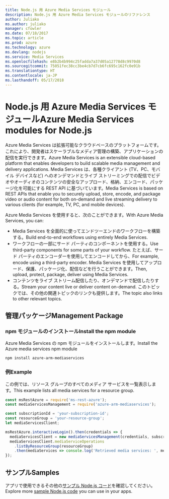 ```yaml
---
title: Node.js 用 Azure Media Services モジュール
description: Node.js 用 Azure Media Services モジュールのリファレンス
author: Juliako
ms.author: juliako
manager: cfowler
ms.date: 07/18/2017
ms.topic: article
ms.prod: azure
ms.technology: azure
ms.devlang: nodejs
ms.service: Media Services
ms.openlocfilehash: e8b2b4b994c25fadda7a37d05a12778d8c9970d8
ms.sourcegitcommit: 75051fec38cc3be4cb7d7cb6fc695c162fc0e91b
ms.translationtype: HT
ms.contentlocale: ja-JP
ms.lasthandoff: 05/17/2018
---
```

# <a name="azure-media-services-modules-for-nodejs"></a><span data-ttu-id="57628-103">Node.js 用 Azure Media Services モジュール</span><span class="sxs-lookup"><span data-stu-id="57628-103">Azure Media Services modules for Node.js</span></span>

<span data-ttu-id="57628-104">Azure Media Services は拡張可能なクラウドベースのプラットフォームです。これにより、開発者はスケーラブルなメディア管理の構築、アプリケーションの配信を実行できます。</span><span class="sxs-lookup"><span data-stu-id="57628-104">Azure Media Services is an extensible cloud-based platform that enables developers to build scalable media management and delivery applications.</span></span> <span data-ttu-id="57628-105">Media Services は、各種クライアント (TV、PC、モバイル デバイスなど) へのオンデマンドとライブ ストリーミングでの配信でビデオやオーディオのコンテンツの安全なアップロード、格納、エンコード、パッケージ化を可能にする REST API に基づいています。</span><span class="sxs-lookup"><span data-stu-id="57628-105">Media Services is based on REST APIs that enable you to securely upload, store, encode, and package video or audio content for both on-demand and live streaming delivery to various clients (for example, TV, PC, and mobile devices).</span></span>

<span data-ttu-id="57628-106">Azure Media Services を使用すると、次のことができます。</span><span class="sxs-lookup"><span data-stu-id="57628-106">With Azure Media Services, you can:</span></span>
- <span data-ttu-id="57628-107">Media Services を全面的に使ってエンドツーエンドのワークフローを構築する。</span><span class="sxs-lookup"><span data-stu-id="57628-107">Build end-to-end workflows using entirely Media Services.</span></span> 
- <span data-ttu-id="57628-108">ワークフローの一部にサード パーティのコンポーネントを使用する。</span><span class="sxs-lookup"><span data-stu-id="57628-108">Use third-party components for some parts of your workflow.</span></span> <span data-ttu-id="57628-109">たとえば、サード パーティのエンコーダーを使用してエンコードしてから、</span><span class="sxs-lookup"><span data-stu-id="57628-109">For example, encode using a third-party encoder.</span></span> <span data-ttu-id="57628-110">Media Services を使用してアップロード、保護、パッケージ化、配信などを行うことができます。</span><span class="sxs-lookup"><span data-stu-id="57628-110">Then, upload, protect, package, deliver using Media Services.</span></span>
- <span data-ttu-id="57628-111">コンテンツをライブ ストリーム配信したり、オンデマンドで配信したりする。</span><span class="sxs-lookup"><span data-stu-id="57628-111">Stream your content live or deliver content on-demand.</span></span> <span data-ttu-id="57628-112">このトピックでは、その他の関連トピックのリンクも提供します。</span><span class="sxs-lookup"><span data-stu-id="57628-112">The topic also links to other relevant topics.</span></span>

## <a name="management-package"></a><span data-ttu-id="57628-113">管理パッケージ</span><span class="sxs-lookup"><span data-stu-id="57628-113">Management Package</span></span>

### <a name="install-the-npm-module"></a><span data-ttu-id="57628-114">npm モジュールのインストール</span><span class="sxs-lookup"><span data-stu-id="57628-114">Install the npm module</span></span>

<span data-ttu-id="57628-115">Azure Media Services の npm モジュールをインストールします。</span><span class="sxs-lookup"><span data-stu-id="57628-115">Install the Azure media services npm module</span></span>

```bash
npm install azure-arm-mediaservices
```

### <a name="example"></a><span data-ttu-id="57628-116">例</span><span class="sxs-lookup"><span data-stu-id="57628-116">Example</span></span>

<span data-ttu-id="57628-117">この例では、リソース グループのすべてのメディア サービスを一覧表示します。</span><span class="sxs-lookup"><span data-stu-id="57628-117">This example lists all media services for a resource group.</span></span>

```javascript
const msRestAzure = require('ms-rest-azure');
const mediaServicesManagement = require('azure-arm-mediaservices');

const subscriptionId = 'your-subscription-id';
const resourceGroup = 'your-resource-group';
let mediaServicesClient;

msRestAzure.interactiveLogin().then(credentials => {
  mediaServicesClient = new mediaServicesManagement(credentials, subscriptionId);
  mediaServicesClient.mediaServiceOperations
    .listByResourceGroup(resourceGroup)
    .then(mediaServices => console.log('Retrieved media services: ', mediaServices));
});
```

## <a name="samples"></a><span data-ttu-id="57628-118">サンプル</span><span class="sxs-lookup"><span data-stu-id="57628-118">Samples</span></span>

<span data-ttu-id="57628-119">アプリで使用できるその他の[サンプル Node.js コード](https://azure.microsoft.com/resources/samples/?platform=nodejs)を確認してください。</span><span class="sxs-lookup"><span data-stu-id="57628-119">Explore more [sample Node.js code](https://azure.microsoft.com/resources/samples/?platform=nodejs) you can use in your apps.</span></span>
